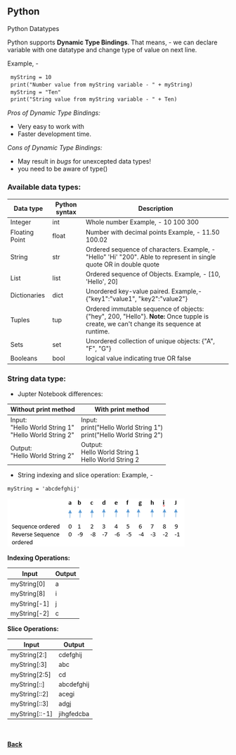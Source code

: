 ## Python
Python Datatypes

Python supports **Dynamic Type Bindings**. That means, - we can declare variable with one datatype and 
change type of value on next line. 

Example, - 
 ```markdown
  myString = 10
  print("Number value from myString variable - " + myString)
  myString = "Ten"
  print("String value from myString variable - " + Ten)
 ```
*Pros of Dynamic Type Bindings:*
- Very easy to work with
- Faster development time.

*Cons of Dynamic Type Bindings:*
- May result in *bugs* for unexcepted data types!
- you need to be aware of type()

### Available data types:

| Data type | Python syntax | Description |
| --- | --- | --- |
| Integer | int | Whole number Example, - 10 100 300 |
| Floating Point | float | Number with decimal points Example, - 11.50 100.02 |
| String | str | Ordered sequence of characters. Example, - "Hello" 'Hi' "200". Able to represent in single quote OR in double quote |
| List | list | Ordered sequence of Objects. Example, - [10, 'Hello', 20] |
| Dictionaries | dict | Unordered key-value paired. Example,- {"key1":"value1", "key2":"value2"} |
| Tuples | tup | Ordered immutable sequence of objects: {"hey", 200, "Hello"}. **Note:** Once tupple is create, we can't change its sequence at runtime. |
| Sets | set | Unordered collection of unique objects: {"A", "F", "G"} |
| Booleans | bool | logical value indicating true OR false |

### String data type:
- Jupter Notebook differences:

 | Without print method | With print method |
 | --- | --- |
 | Input:<br/>"Hello World String 1"<br/>"Hello World String 2" | Input:<br/>print("Hello World String 1")<br/>print("Hello World String 2") |
 | Output:<br/> "Hello World String 2" | Output:<br/>Hello World String 1<br/>Hello World String 2 |
 
- String indexing and slice operation:
Example, - 

```markdown
myString = 'abcdefghij'
```
![string_operations](../images/string-operation.png)

**Indexing Operations:**

| Input | Output |
| --- | --- |
| myString[0] | a |
| myString[8] | i |
| myString[-1] | j |
| myString[-2] | c |

**Slice Operations:**

| Input | Output |
| --- | --- |
| myString[2:] | cdefghij |
| myString[:3] | abc |
| myString[2:5] | cd |
| myString[::] | abcdefghij |
| myString[::2] | acegi |
| myString[::3] | adgj |
| myString[::-1] | jihgfedcba |


<br/><br/>
[<i class="fa fa-arrow-left"></i> **Back**](/python-documentation/)
